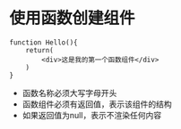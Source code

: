 # 使用函数创建组件
```
function Hello(){
    return(
        <div>这是我的第一个函数组件</div>
    )
}
```
- 函数名称必须大写字母开头
- 函数组件必须有返回值，表示该组件的结构
- 如果返回值为null，表示不渲染任何内容
